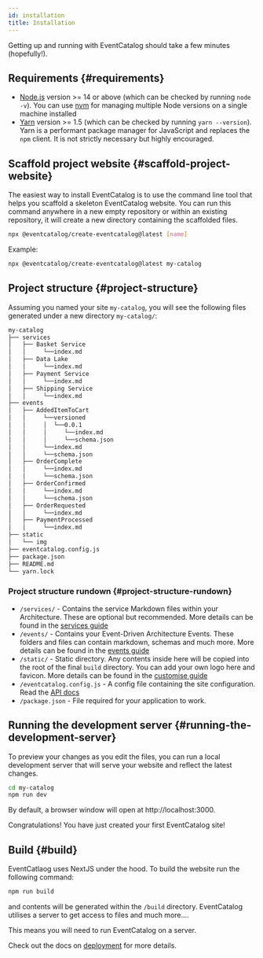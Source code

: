 ```yaml
---
id: installation
title: Installation
---
```


Getting up and running with EventCatalog should take a few minutes (hopefully!).

## Requirements {#requirements}

- [Node.js](https://nodejs.org/en/download/) version >= 14 or above (which can be checked by running `node -v`). You can use [nvm](https://github.com/nvm-sh/nvm) for managing multiple Node versions on a single machine installed
- [Yarn](https://yarnpkg.com/en/) version >= 1.5 (which can be checked by running `yarn --version`). Yarn is a performant package manager for JavaScript and replaces the `npm` client. It is not strictly necessary but highly encouraged.

## Scaffold project website {#scaffold-project-website}

The easiest way to install EventCatalog is to use the command line tool that helps you scaffold a skeleton EventCatalog website. You can run this command anywhere in a new empty repository or within an existing repository, it will create a new directory containing the scaffolded files.

```bash
npx @eventcatalog/create-eventcatalog@latest [name]
```

Example:

```bash
npx @eventcatalog/create-eventcatalog@latest my-catalog
```

## Project structure {#project-structure}

Assuming you named your site `my-catalog`, you will see the following files generated under a new directory `my-catalog/`:

```sh
my-catalog
├── services
│   ├── Basket Service
│   │     └──index.md
│   ├── Data Lake
│   │     └──index.md
│   ├── Payment Service
│   │     └──index.md
│   ├── Shipping Service
│   │     └──index.md
├── events
│   ├── AddedItemToCart
│   │     └──versioned
│   │     │  └──0.0.1
│   │     │     └──index.md
│   │     │     └──schema.json
│   │     └──index.md
│   │     └──schema.json
│   ├── OrderComplete
│   │     └──index.md
│   │     └──schema.json
│   ├── OrderConfirmed
│   │     └──index.md
│   │     └──schema.json
│   ├── OrderRequested
│   │     └──index.md
│   ├── PaymentProcessed
│   │     └──index.md
├── static
│   └── img
├── eventcatalog.config.js
├── package.json
├── README.md
└── yarn.lock
```

### Project structure rundown {#project-structure-rundown}

- `/services/` - Contains the service Markdown files within your Architecture. These are optional but recommended. More details can be found in the [services guide](/docs/services/introduction)
- `/events/` - Contains your Event-Driven Architecture Events. These folders and files can contain markdown, schemas and much more. More details can be found in the [events guide](/docs/events/introduction)
- `/static/` - Static directory. Any contents inside here will be copied into the root of the final `build` directory. You can add your own logo here and favicon. More details can be found in the [customise guide](/docs/guides/customise)
- `/eventcatalog.config.js` - A config file containing the site configuration. Read the [API docs](/docs/api/eventcatalog-config)
- `/package.json` - File required for your application to work.


## Running the development server {#running-the-development-server}

To preview your changes as you edit the files, you can run a local development server that will serve your website and reflect the latest changes.

```bash
cd my-catalog
npm run dev
```

By default, a browser window will open at http://localhost:3000.

Congratulations! You have just created your first EventCatalog site!

## Build {#build}

EventCatlaog uses NextJS under the hood. To build the website run the following command:

```bash
npm run build
```

and contents will be generated within the `/build` directory. EventCatalog utilises a server to get access to files and much more....

This means you will need to run EventCatalog on a server.

Check out the docs on [deployment](/docs/guides/deployment) for more details.
